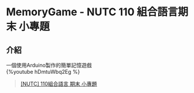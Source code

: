 # MemoryGame - NUTC 110 組合語言期末 小專題
## 介紹
一個使用Arduino製作的簡單記憶遊戲
<br/>
{%youtube hDmtuWbq2Eg %}
> [[NUTC] 110組合語言 期末 小專題](https://youtu.be/hDmtuWbq2Eg)